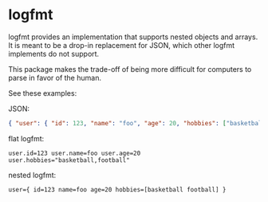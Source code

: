 # logfmt

logfmt provides an implementation that supports nested objects and arrays. It
is meant to be a drop-in replacement for JSON, which other logfmt implements
do not support.

This package makes the trade-off of being more difficult for computers to parse
in favor of the human.

See these examples:

JSON:
```json
{ "user": { "id": 123, "name": "foo", "age": 20, "hobbies": ["basketball", "football"] } }
```

flat logfmt:
```
user.id=123 user.name=foo user.age=20 user.hobbies="basketball,football"
```

nested logfmt:
```
user={ id=123 name=foo age=20 hobbies=[basketball football] }
```
